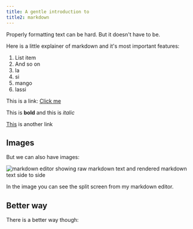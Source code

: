 ```yaml
---
title: A gentle introduction to
title2: markdown
---
```


Properly formatting text can be hard. But it doesn't have to be.
<!--more-->

Here is a little explainer of markdown and it's most important features:

1. List item
3. And so on
4. la
5. si
6. mango
7. lassi

This is a link:
[Click me](http://www.alainhorner.ch)

This is **bold** and this is _italic_

[This](https://www.google.ch) is another link

## Images
But we can also have images:

![markdown editor showing raw markdown text and rendered markdown text side to side](/20210928_introduction-to-markdown/screenshot_markdown_editing.png "Markdown editor example")

In the image you can see the split screen from my markdown editor.

## Better way
There is a better way though:

<content-image
  src="/20210928_introduction-to-markdown/screenshot_markdown_editing.png"
  alt="markdown editor showing raw markdown text and rendered markdown text side to side"
  title="Markdown editor example">
</content-image>
